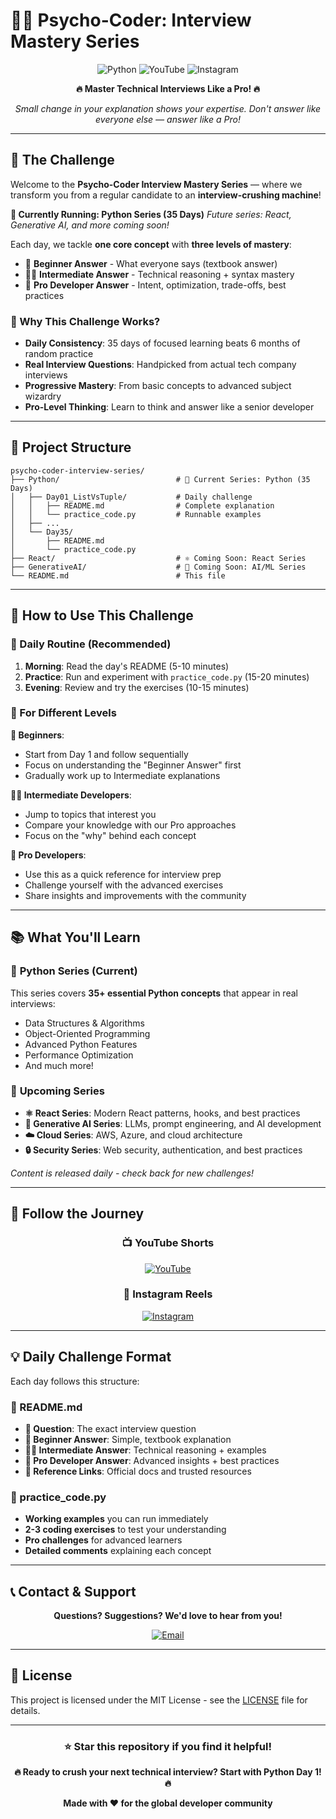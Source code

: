 # 🧑‍💻 Psycho-Coder: Interview Mastery Series

<div align="center">

![Python](https://img.shields.io/badge/Python-3776AB?style=for-the-badge&logo=python&logoColor=white)
![YouTube](https://img.shields.io/badge/YouTube-FF0000?style=for-the-badge&logo=youtube&logoColor=white)
![Instagram](https://img.shields.io/badge/Instagram-E4405F?style=for-the-badge&logo=instagram&logoColor=white)

**🔥 Master Technical Interviews Like a Pro! 🔥**

*Small change in your explanation shows your expertise. Don't answer like everyone else — answer like a Pro!*

</div>

---

## 🎯 The Challenge

Welcome to the **Psycho-Coder Interview Mastery Series** — where we transform you from a regular candidate to an **interview-crushing machine**! 

**🚀 Currently Running: Python Series (35 Days)**
*Future series: React, Generative AI, and more coming soon!*

Each day, we tackle **one core concept** with **three levels of mastery**:

- 🧒 **Beginner Answer** - What everyone says (textbook answer)
- 👩‍💻 **Intermediate Answer** - Technical reasoning + syntax mastery
- 🧠 **Pro Developer Answer** - Intent, optimization, trade-offs, best practices

### 🌟 Why This Challenge Works?

- **Daily Consistency**: 35 days of focused learning beats 6 months of random practice
- **Real Interview Questions**: Handpicked from actual tech company interviews
- **Progressive Mastery**: From basic concepts to advanced subject wizardry
- **Pro-Level Thinking**: Learn to think and answer like a senior developer

---

## 📂 Project Structure

```
psycho-coder-interview-series/
├── Python/                          # 🐍 Current Series: Python (35 Days)
│   ├── Day01_ListVsTuple/           # Daily challenge 
│   │   ├── README.md                # Complete explanation
│   │   └── practice_code.py         # Runnable examples 
│   ├── ...
│   └── Day35/
│       ├── README.md
│       └── practice_code.py
├── React/                           # ⚛️ Coming Soon: React Series
├── GenerativeAI/                    # 🤖 Coming Soon: AI/ML Series
└── README.md                        # This file
```

---

## 🚀 How to Use This Challenge

### 📅 Daily Routine (Recommended)
1. **Morning**: Read the day's README (5-10 minutes)
2. **Practice**: Run and experiment with `practice_code.py` (15-20 minutes)
3. **Evening**: Review and try the exercises (10-15 minutes)


### 🎯 For Different Levels

**🧒 Beginners**: 
- Start from Day 1 and follow sequentially
- Focus on understanding the "Beginner Answer" first
- Gradually work up to Intermediate explanations

**👩‍💻 Intermediate Developers**:
- Jump to topics that interest you
- Compare your knowledge with our Pro approaches
- Focus on the "why" behind each concept

**🧠 Pro Developers**:
- Use this as a quick reference for interview prep
- Challenge yourself with the advanced exercises
- Share insights and improvements with the community

---

## 📚 What You'll Learn

### 🐍 **Python Series (Current)**
This series covers **35+ essential Python concepts** that appear in real interviews:
- Data Structures & Algorithms
- Object-Oriented Programming
- Advanced Python Features
- Performance Optimization
- And much more!

### 🚀 **Upcoming Series**
- **⚛️ React Series**: Modern React patterns, hooks, and best practices
- **🤖 Generative AI Series**: LLMs, prompt engineering, and AI development
- **☁️ Cloud Series**: AWS, Azure, and cloud architecture
- **🔒 Security Series**: Web security, authentication, and best practices

*Content is released daily - check back for new challenges!*

---

## 🎥 Follow the Journey

<div align="center">

### 📺 YouTube Shorts
[![YouTube](https://img.shields.io/badge/Subscribe-Psycho%20Coder-red?style=for-the-badge&logo=youtube)](https://www.youtube.com/@thepsychocoder)

### 📱 Instagram Reels  
[![Instagram](https://img.shields.io/badge/Follow-@thepsychocoder__-pink?style=for-the-badge&logo=instagram)](https://www.instagram.com/thepsychocoder__)

</div>

---

## 💡 Daily Challenge Format

Each day follows this structure:

### 📖 README.md
- **🎯 Question**: The exact interview question
- **🧒 Beginner Answer**: Simple, textbook explanation
- **👩‍💻 Intermediate Answer**: Technical reasoning + examples
- **🧠 Pro Developer Answer**: Advanced insights + best practices
- **💬 Reference Links**: Official docs and trusted resources

### 🐍 practice_code.py
- **Working examples** you can run immediately
- **2-3 coding exercises** to test your understanding
- **Pro challenges** for advanced learners
- **Detailed comments** explaining each concept

---


## 📞 Contact & Support

<div align="center">

**Questions? Suggestions? We'd love to hear from you!**

[![Email](https://img.shields.io/badge/Email-psycho.coder.community@gmail.com-blue?style=for-the-badge&logo=gmail)](mailto:psycho.coder.community@gmail.com)


</div>

---

## 📄 License

This project is licensed under the MIT License - see the [LICENSE](LICENSE) file for details.

---

<div align="center">

### ⭐ Star this repository if you find it helpful!

**🔥 Ready to crush your next technical interview? Start with Python Day 1! 🔥**

**Made with ❤️ for the global developer community**


</div>

